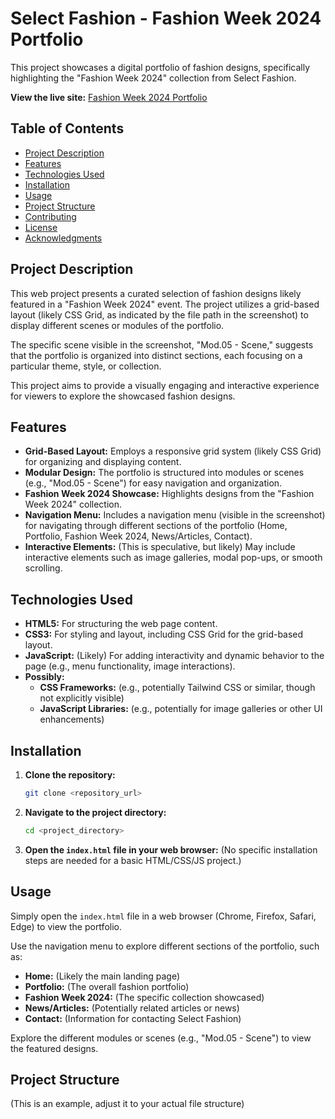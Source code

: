 # Select Fashion - Fashion Week 2024 Portfolio

This project showcases a digital portfolio of fashion designs, specifically highlighting the "Fashion Week 2024" collection from Select Fashion.

**View the live site:** [Fashion Week 2024 Portfolio](https://webwithsufi.github.io/fasion-week-2024/)

## Table of Contents

* [Project Description](#project-description)
* [Features](#features)
* [Technologies Used](#technologies-used)
* [Installation](#installation)
* [Usage](#usage)
* [Project Structure](#project-structure)
* [Contributing](#contributing)
* [License](#license)
* [Acknowledgments](#acknowledgments)

## Project Description

This web project presents a curated selection of fashion designs likely featured in a "Fashion Week 2024" event. The project utilizes a grid-based layout (likely CSS Grid, as indicated by the file path in the screenshot) to display different scenes or modules of the portfolio.

The specific scene visible in the screenshot, "Mod.05 - Scene," suggests that the portfolio is organized into distinct sections, each focusing on a particular theme, style, or collection.

This project aims to provide a visually engaging and interactive experience for viewers to explore the showcased fashion designs.

## Features

* **Grid-Based Layout:** Employs a responsive grid system (likely CSS Grid) for organizing and displaying content.
* **Modular Design:** The portfolio is structured into modules or scenes (e.g., "Mod.05 - Scene") for easy navigation and organization.
* **Fashion Week 2024 Showcase:** Highlights designs from the "Fashion Week 2024" collection.
* **Navigation Menu:** Includes a navigation menu (visible in the screenshot) for navigating through different sections of the portfolio (Home, Portfolio, Fashion Week 2024, News/Articles, Contact).
* **Interactive Elements:** (This is speculative, but likely) May include interactive elements such as image galleries, modal pop-ups, or smooth scrolling.

## Technologies Used

* **HTML5:** For structuring the web page content.
* **CSS3:** For styling and layout, including CSS Grid for the grid-based layout.
* **JavaScript:** (Likely) For adding interactivity and dynamic behavior to the page (e.g., menu functionality, image interactions).
* **Possibly:**
    * **CSS Frameworks:** (e.g., potentially Tailwind CSS or similar, though not explicitly visible)
    * **JavaScript Libraries:** (e.g., potentially for image galleries or other UI enhancements)

## Installation

1.  **Clone the repository:**
    ```bash
    git clone <repository_url>
    ```
2.  **Navigate to the project directory:**
    ```bash
    cd <project_directory>
    ```
3.  **Open the `index.html` file in your web browser:**
    (No specific installation steps are needed for a basic HTML/CSS/JS project.)

## Usage

Simply open the `index.html` file in a web browser (Chrome, Firefox, Safari, Edge) to view the portfolio.

Use the navigation menu to explore different sections of the portfolio, such as:

* **Home:** (Likely the main landing page)
* **Portfolio:** (The overall fashion portfolio)
* **Fashion Week 2024:** (The specific collection showcased)
* **News/Articles:** (Potentially related articles or news)
* **Contact:** (Information for contacting Select Fashion)

Explore the different modules or scenes (e.g., "Mod.05 - Scene") to view the featured designs.

## Project Structure

(This is an example, adjust it to your actual file structure)
